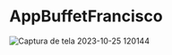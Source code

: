 # AppBuffetFrancisco
![Captura de tela 2023-10-25 120144](https://github.com/heelinho/AppBuffetFrancisco/assets/113110382/0ffc8193-2249-4a2e-82e0-d83233a6c634)
